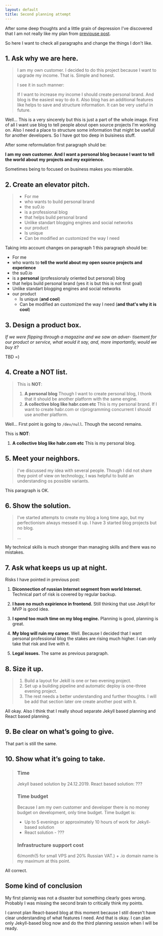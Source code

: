 ```yaml
---
layout: default
title: Second planning attempt
---
```


After some deep thoughts and a little grain of depression I've discovered that I am not really like my plan from [previouse post](/2019/12/14/planning.html).

So here I want to check all paragraphs and change the things I don't like.

## 1. Ask why we are here.

>I am my own customer. I decided to do this project because I want to upgrade my income.
>That is. Simple and honest.
>
>I see it in such manner:
>
>If I want to increase my income I should create personal brand. 
>And blog is the easiest way to do it. Also blog has an additional features
>like helps to save and structure information. It can be very useful in future.

Well... This is a very sincerely but this is just a part of the whole image.
First of all I want use blog to tell people about open source projects I'm working on.
Also I need a place to structure some information that might be usefull for another developers.
So I have got too deep in buisiness stuff.

After some reformulation first paragraph shuld be:

**I am my own customer. 
And I want a personal blog because I want to tell the world about my projects and my expirience.**

Sometimes being to focused on business makes you miserable.


## 2. Create an elevator pitch.

>- For me
>- who wants to build personal brand
>- the su0.io 
>- is a professional blog
>- that helps build personal brand
>- Unlike standart blogging engines and social networks
>- our product 
>  - Is unique
>  - Can be modified an customized the way I need

Taking into account changes on paragraph 1 this paragraph should be:

- For me
- who wants to **tell the world about my open source projects and experience**
- the su0.io 
- is a **personal** (professionaly oriented but personal) blog
- that helps build personal brand (yes it is but this is not first goal)
- Unlike standart blogging engines and social networks
- our product 
  - Is unique (**and cool**)
  - Can be modified an customized the way I need (**and that's why it is cool**)


## 3. Design a product box.

*If we were flipping through a magazine and we saw an adver-
tisement for our product or service, what would it say, and,
more importantly, would we buy it?*

TBD =)


## 4. Create a NOT list.

>This is **NOT**:
>
>1. **A personal blog**
>   Though I want to create personal blog, I thonk that it should be another platform with the same engine.
>2. **A collective blog like habr.com etc**
>   This is my personal brand. If I want to create habr.com or r/programming concurrent I should use another platform.

Well... First point is going to `/dev/null`. Though the second remains.

This is **NOT**:

1. **A collective blog like habr.com etc**
   This is my personal blog.


## 5. Meet your neighbors.

>I've discussed my idea with several people. Though I did not 
>share they point of view on technology, I was helpful to build
>an understanding os possible variants.

This paragraph is OK.


## 6. Show the solution.

>I've started attempts to create my blog a long time ago, but my 
>perfectionism always messed it up. I have 3 started blog projects
>but no blog. 
>
> ...

My technical skills is much stronger than managing skills and there was no mistakes.


## 7. Ask what keeps us up at night.

Risks I have pointed in previous post:

1. **Diconnection of russian Internet segment from world Internet.**
   Technical part of risk is covered by regular backup.

2. **I have no much expirience in frontend.**
   Still thinking that use Jekyll for MVP is good idea.

3. **I spend too much time on my blog engine.**
   Planning is good, planning is great.

4. **My blog will ruin my career.**
   Well. Because I decided that I want personal professional blog the stakes are rising much higher.
   I can only take that risk and live with it.

5. **Legal issues.**
   The same as previous paragraph.


## 8. Size it up.

>1. Build a layout for Jekill is one or two evening project.
>2. Set up a building pipeline and automatic deploy is one-three evening project.
>3. The rest needs a better understanding and further thoughts. 
>   I will be add that section later ore create another post with it.

All okay. Also I think that I really shoud separate Jekyll based planning and React based planning.

## 9. Be clear on what’s going to give.

That part is still the same.


## 10. Show what it’s going to take.

> ### Time
>
> Jekyll based solution by 24.12.2019. React based solution: ???
>
>### Time budget
>
>Because I am my own customer and developer there is no money budget on development, only time budget.
>Time budget is:
>  - Up to 5 evenings or approximately 10 hours of work for Jekyll-based solution
>  - React solution - ???
>
>### Infrastructure support cost
>
>6$/month (5$ for small VPS and 20% Russian VAT.) + .io domain name is my maximum at this point.

All correct.

## Some kind of conclusion

My first plannig was not a disaster but something clearly goes wrong.
Probably I was missing the second brain to critically think my points.

I cannot plan React-based blog at this moment because I still doesn't have clear understanding of 
what features I need. And that is okay. I can plan only Jekyll-based blog now and do the third planning
session when I will be ready.
